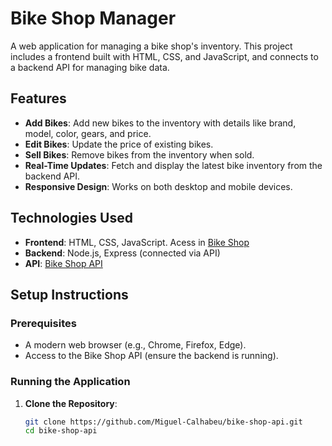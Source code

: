 # Bike Shop Manager

A web application for managing a bike shop's inventory. This project includes a frontend built with HTML, CSS, and JavaScript, and connects to a backend API for managing bike data.

## Features

- **Add Bikes**: Add new bikes to the inventory with details like brand, model, color, gears, and price.
- **Edit Bikes**: Update the price of existing bikes.
- **Sell Bikes**: Remove bikes from the inventory when sold.
- **Real-Time Updates**: Fetch and display the latest bike inventory from the backend API.
- **Responsive Design**: Works on both desktop and mobile devices.

## Technologies Used

- **Frontend**: HTML, CSS, JavaScript. Acess in [Bike Shop](https://bike-shop-frontend-sigma.vercel.app/)
- **Backend**: Node.js, Express (connected via API)
- **API**: [Bike Shop API](https://bike-shop-api.vercel.app/api)

## Setup Instructions

### Prerequisites

- A modern web browser (e.g., Chrome, Firefox, Edge).
- Access to the Bike Shop API (ensure the backend is running).

### Running the Application

1. **Clone the Repository**:
   ```bash
   git clone https://github.com/Miguel-Calhabeu/bike-shop-api.git
   cd bike-shop-api
